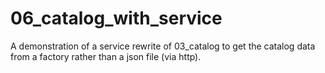 06_catalog_with_service
=======================

A demonstration of a service rewrite of 03_catalog to get the catalog data from a factory rather than a json file (via http).


